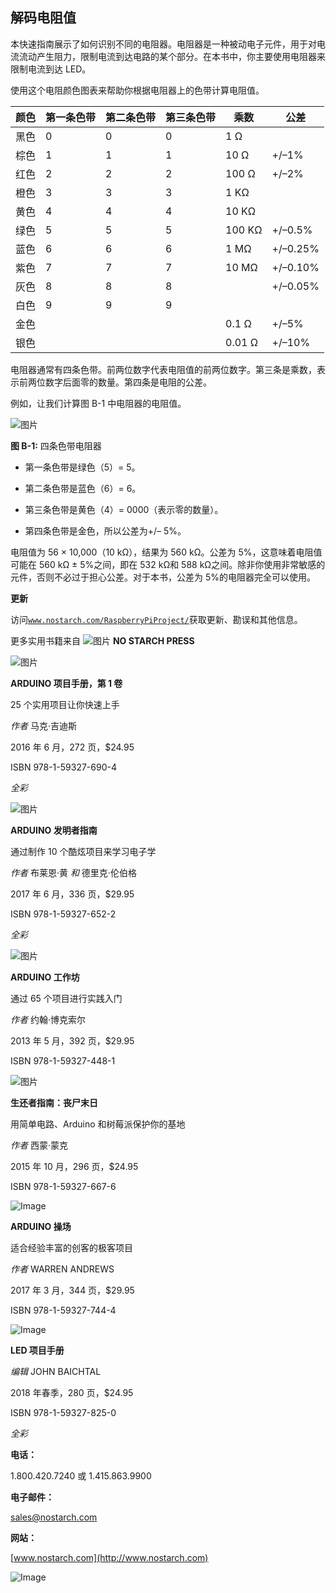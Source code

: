 ## 解码电阻值

本快速指南展示了如何识别不同的电阻器。电阻器是一种被动电子元件，用于对电流流动产生阻力，限制电流到达电路的某个部分。在本书中，你主要使用电阻器来限制电流到达 LED。

使用这个电阻颜色图表来帮助你根据电阻器上的色带计算电阻值。

| **颜色** | **第一条色带** | **第二条色带** | **第三条色带** | **乘数** | **公差** |
| --- | --- | --- | --- | --- | --- |
| 黑色 | 0 | 0 | 0 | 1 Ω |  |
| 棕色 | 1 | 1 | 1 | 10 Ω | +/–1% |
| 红色 | 2 | 2 | 2 | 100 Ω | +/–2% |
| 橙色 | 3 | 3 | 3 | 1 KΩ |  |
| 黄色 | 4 | 4 | 4 | 10 KΩ |  |
| 绿色 | 5 | 5 | 5 | 100 KΩ | +/–0.5% |
| 蓝色 | 6 | 6 | 6 | 1 MΩ | +/–0.25% |
| 紫色 | 7 | 7 | 7 | 10 MΩ | +/–0.10% |
| 灰色 | 8 | 8 | 8 |  | +/–0.05% |
| 白色 | 9 | 9 | 9 |  |  |
| 金色 |  |  |  | 0.1 Ω | +/–5% |
| 银色 |  |  |  | 0.01 Ω | +/–10% |

电阻器通常有四条色带。前两位数字代表电阻值的前两位数字。第三条是乘数，表示前两位数字后面零的数量。第四条是电阻的公差。

例如，让我们计算图 B-1 中电阻器的电阻值。

![图片](img/f0265-01.jpg)

**图 B-1:** 四条色带电阻器

+   第一条色带是绿色（5）= 5。

+   第二条色带是蓝色（6）= 6。

+   第三条色带是黄色（4）= 0000（表示零的数量）。

+   第四条色带是金色，所以公差为+/– 5%。

电阻值为 56 × 10,000（10 kΩ），结果为 560 kΩ。公差为 5%，这意味着电阻值可能在 560 kΩ ± 5%之间，即在 532 kΩ和 588 kΩ之间。除非你使用非常敏感的元件，否则不必过于担心公差。对于本书，公差为 5%的电阻器完全可以使用。

**更新**

访问[`www.nostarch.com/RaspberryPiProject/`](https://www.nostarch.com/RaspberryPiProject/)获取更新、勘误和其他信息。

更多实用书籍来自 ![图片](img/f0266-01.jpg) **NO STARCH PRESS**

![图片](img/f0266-02.jpg)

**ARDUINO 项目手册，第 1 卷**

25 个实用项目让你快速上手

*作者* 马克·吉迪斯

2016 年 6 月，272 页，$24.95

ISBN 978-1-59327-690-4

*全彩*

![图片](img/f0266-03.jpg)

**ARDUINO 发明者指南**

通过制作 10 个酷炫项目来学习电子学

*作者* 布莱恩·黄 *和* 德里克·伦伯格

2017 年 6 月，336 页，$29.95

ISBN 978-1-59327-652-2

*全彩*

![图片](img/f0266-04.jpg)

**ARDUINO 工作坊**

通过 65 个项目进行实践入门

*作者* 约翰·博克索尔

2013 年 5 月，392 页，$29.95

ISBN 978-1-59327-448-1

![图片](img/f0266-05.jpg)

**生还者指南：丧尸末日**

用简单电路、Arduino 和树莓派保护你的基地

*作者* 西蒙·蒙克

2015 年 10 月，296 页，$24.95

ISBN 978-1-59327-667-6

![Image](img/f0266-06.jpg)

**ARDUINO 操场**

适合经验丰富的创客的极客项目

*作者* WARREN ANDREWS

2017 年 3 月，344 页，$29.95

ISBN 978-1-59327-744-4

![Image](img/f0266-07.jpg)

**LED 项目手册**

*编辑* JOHN BAICHTAL

2018 年春季，280 页，$24.95

ISBN 978-1-59327-825-0

*全彩*

**电话：**

1.800.420.7240 或 1.415.863.9900

**电子邮件：**

sales@nostarch.com

**网站：**

[www.nostarch.com](http://www.nostarch.com)

![Image](img/back_cover.jpg)
